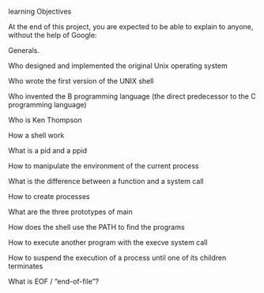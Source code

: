 learning Objectives

At the end of this project, you are expected to be able to explain to anyone, without the help of Google:


Generals.

Who designed and implemented the original Unix operating system

Who wrote the first version of the UNIX shell

Who invented the B programming language (the direct predecessor to the C programming language)

Who is Ken Thompson

How  a shell work

What is a pid and a ppid

How to manipulate the environment of the current process

What is the difference between a function and a system call

How to create processes

What are the three prototypes of main

How does the shell use the PATH to find the programs

How to execute another program with the execve system call

How to suspend the execution of a process until one of its children terminates

What is EOF / “end-of-file”?
